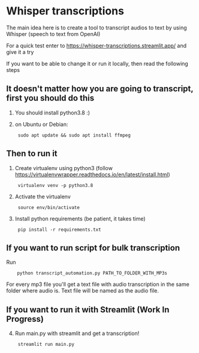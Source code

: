 # Whisper transcriptions
The main idea here is to create a tool to transcript audios to text by using Whisper (speech to text from OpenAI)

For a quick test enter to https://whisper-transcriptions.streamlit.app/ and give it a try



If you want to be able to change it or run it locally, then read the following steps

## It doesn't matter how you are going to transcript, first you should do this

1. You should install python3.8 :)

2. on Ubuntu or Debian:

        sudo apt update && sudo apt install ffmpeg

## Then to run it

1. Create virtualenv using python3 (follow https://virtualenvwrapper.readthedocs.io/en/latest/install.html)

        virtualenv venv -p python3.8

2. Activate the virtualenv

        source env/bin/activate

3. Install python requirements (be patient, it takes time)

        pip install -r requirements.txt

## If you want to run script for bulk transcription
Run 

        python transcript_automation.py PATH_TO_FOLDER_WITH_MP3s

For every mp3 file you'll get a text file with audio transcription in the same folder where audio is. Text file will be named as the audio file.

## If you want to run it with Streamlit (Work In Progress)

4. Run main.py with streamlit and get a transcription!

        streamlit run main.py
